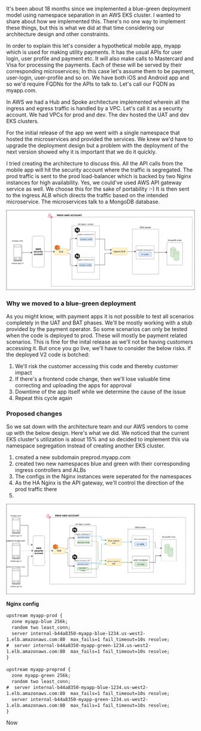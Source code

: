 
It's been about 18 months since we implemented a blue-green deployment model using namespace separation in an AWS EKS cluster. I wanted to share about how we implemented this.
There's no one way to implement these things, but this is what we did at that time considering our architecture design and other constraints. 

In order to explain this let's consider a hypothetical mobile app, myapp which is used for making utility payments. It has the usual APIs for user login, user profile and payment etc. It will also make calls to Mastercard and Visa for processing the payments. Each of these will be served by their corresponding microservices; In this case let's assume them to be payment, user-login, user-profile and so on. 
We have both iOS and Android app and so we'd require FQDNs for the APIs to talk to. Let's call our FQDN as myapp.com. 

In AWS we had a Hub and Spoke architecture implemented wherein all the ingress and egress traffic is handled by a VPC. Let's call it as a security account. We had VPCs for prod and dev. The dev hosted the UAT and dev EKS clusters. 

For the initial release of the app we went with a single namespace that hosted the microservices and provided the services. We knew we'd have to upgrade the deployment design but a problem with the deployment of the next version showed why it is important that we do it quickly.

I tried creating the architecture to discuss this. All the API calls from the mobile app will hit the security account where the traffic is segregated. The prod traffic is sent to the prod load-balancer which is backed by two Nginx instances for high availability. Yes, we could've used AWS API gateway service as well. We choose this for the sake of portability :-) It is then sent to the ingress ALB which directs the traffic based on the intended microservice. The microservices talk to a MongoDB database.

![](/before-blue-green.jpg)

### Why we moved to a blue-green deployment
As you might know, with payment apps it is not possible to test all scenarios completely in the UAT and BAT phases. We'll be mostly working with a stub provided by the payment operator. So some scenarios can only be tested when the code is deployed to prod. These will mostly be payment related scenarios. This is fine for the inital release as we'll not be having customers accessing it. But once you go live, we'll have to consider the below risks. If the deployed V2 code is botched:

1. We'll risk the customer accessing this code and thereby customer impact
2. If there's a frontend code change, then we'll lose valuable time correcting and uploading the apps for approval
3. Downtime of the app itself while we determine the cause of the issue
4. Repeat this cycle again

### Proposed changes
So we sat down with the architecture team and our AWS vendors to come up with the below design. Here's what we did. We noticed that the current EKS cluster's utilization is about 15% and so decided to implement this via namespace segregation instead of creating another EKS cluster. 

1. created a new subdomain preprod.myapp.com
2. created two new namespaces blue and green with their corresponding ingress controllers and ALBs
3. The configs in the Nginx instances were seperated for the namespaces
4. As the HA Nginx is the API gateway, we'll control the direction of the prod traffic there
5. 

![](/blue-green.jpg)


**Nginx config**
```
upstream myapp-prod {
  zone myapp-blue 256k;
  random two least_conn;
  server internal-b44a8350-myapp-blue-1234.us-west2-1.elb.amazonaws.com:80  max_fails=1 fail_timeout=10s resolve;
#  server internal-b44a8350-myapp-green-1234.us-west2-1.elb.amazonaws.com:80  max_fails=1 fail_timeout=10s resolve;
}

upstream myapp-preprod {
  zone myapp-green 256k;
  random two least_conn;
#  server internal-b44a8350-myapp-blue-1234.us-west2-1.elb.amazonaws.com:80  max_fails=1 fail_timeout=10s resolve;
  server internal-b44a8350-myapp-green-1234.us-west2-1.elb.amazonaws.com:80  max_fails=1 fail_timeout=10s resolve;
}
```

Now 
